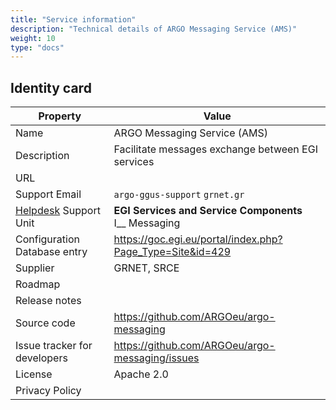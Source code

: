 ```yaml
---
title: "Service information"
description: "Technical details of ARGO Messaging Service (AMS)"
weight: 10
type: "docs"
---
```


## Identity card

<!-- markdownlint-disable no-inline-html no-bare-urls -->

| Property                                | Value                                                         |
| --------------------------------------- | ------------------------------------------------------------- |
| Name                                    | ARGO Messaging Service (AMS)                                  |
| Description                             | Facilitate messages exchange between EGI services             |
| URL                                     |                                                               |
| Support Email                           | `argo-ggus-support` <at> `grnet.gr`                           |
| [Helpdesk](../../helpdesk) Support Unit | **EGI Services and Service Components** <br/> I\_\_ Messaging |
| Configuration Database entry            | https://goc.egi.eu/portal/index.php?Page_Type=Site&id=429     |
| Supplier                                | GRNET, SRCE                                                   |
| Roadmap                                 |                                                               |
| Release notes                           |                                                               |
| Source code                             | https://github.com/ARGOeu/argo-messaging                      |
| Issue tracker for developers            | https://github.com/ARGOeu/argo-messaging/issues               |
| License                                 | Apache 2.0                                                    |
| Privacy Policy                          |                                                               |

<!-- markdownlint-enable no-inline-html no-bare-urls -->
